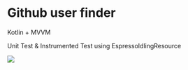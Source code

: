# Github user finder

Kotlin + MVVM

Unit Test & Instrumented Test using EspressoIdlingResource

![](https://i.ibb.co/XSr4gr9/gthub.jpg)
